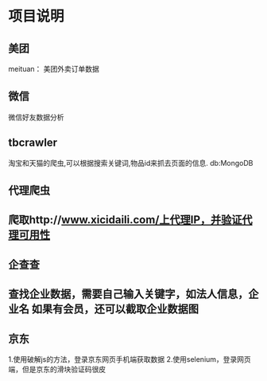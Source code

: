 项目说明
====
美团
----
meituan：
美团外卖订单数据

微信
----
微信好友数据分析

tbcrawler
----
淘宝和天猫的爬虫,可以根据搜索关键词,物品id来抓去页面的信息. db:MongoDB

代理爬虫
----
爬取http://www.xicidaili.com/上代理IP，并验证代理可用性
----
企查查
----
查找企业数据，需要自己输入关键字，如法人信息，企业名
如果有会员，还可以截取企业数据图
----
京东
----
1.使用破解js的方法，登录京东网页手机端获取数据
2.使用selenium，登录网页端，但是京东的滑块验证码很皮
